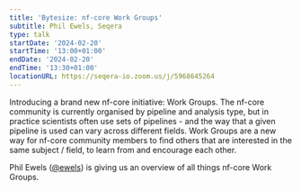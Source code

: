 ```yaml
---
title: 'Bytesize: nf-core Work Groups'
subtitle: Phil Ewels, Seqera
type: talk
startDate: '2024-02-20'
startTime: '13:00+01:00'
endDate: '2024-02-20'
endTime: '13:30+01:00'
locationURL: https://seqera-io.zoom.us/j/5968645264
---
```


Introducing a brand new nf-core initiative: Work Groups.
The nf-core community is currently organised by pipeline and analysis type, but in practice scientists often use sets of pipelines - and the way that a given pipeline is used can vary across different fields.
Work Groups are a new way for nf-core community members to find others that are interested in the same subject / field, to learn from and encourage each other.

Phil Ewels ([@ewels](https://github.com/ewels)) is giving us an overview of all things nf-core Work Groups.
